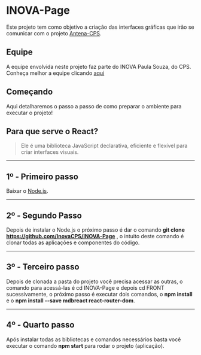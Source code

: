 # INOVA-Page

Este projeto tem como objetivo a criação das interfaces gráficas que irão se comunicar com o projeto [Antena-CPS](https://github.com/InovaCPS/antena-cps).

## Equipe

A equipe envolvida neste projeto faz parte do INOVA Paula Souza, do CPS. Conheça melhor a equipe clicando [aqui](Equipe.md)

## Começando

Aqui detalharemos o passo a passo de como preparar o ambiente para executar o projeto!


## Para que serve o React?
>Ele é uma biblioteca JavaScript declarativa, eficiente e flexível para criar interfaces visuais.

----
## 1º - Primeiro passo
Baixar o [Node.js](https://nodejs.org/en/download/).

------
## 2º - Segundo Passo

Depois de instalar o Node.js o próximo passo é dar o comando **git clone https://github.com/InovaCPS/INOVA-Page** , o intuito deste comando é clonar todas as aplicações e componentes do código.

--------
## 3º - Terceiro passo 

Depois de clonada a pasta do projeto você precisa acessar as outras, o comando para acessá-las é cd INOVA-Page e depois cd FRONT sucessivamente, o próximo passo é executar dois comandos, o **npm install** e o **npm install --save mdbreact react-router-dom**.

--------

## 4º - Quarto passo

Após instalar todas as bibliotecas e comandos necessários basta você executar o comando **npm start** para rodar o projeto (aplicação).
